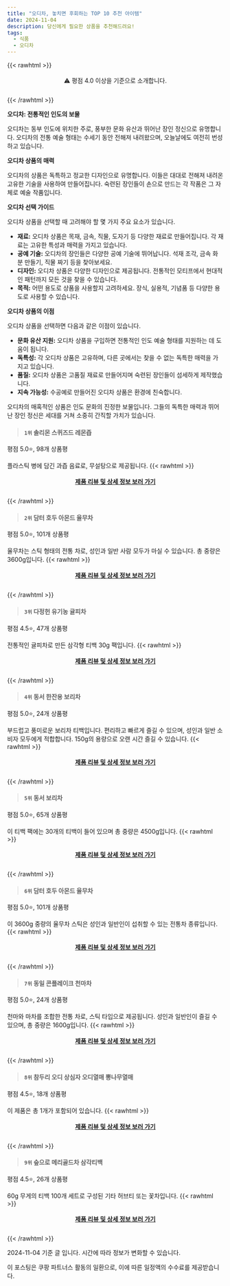 ```yaml
---
title: "오디차, 놓치면 후회하는 TOP 10 추천 아이템"
date: 2024-11-04
description: 당신에게 필요한 상품을 추천해드려요!
tags:
  - 식품
  - 오디차
---
```

{{< rawhtml >}}<div class="toc" style="text-align: center; height: 50px; line-height: 2;">  <p>⚠️ 평점 4.0 이상을 기준으로 소개합니다.<br></p></div> {{< /rawhtml >}}

**오디차: 전통적인 인도의 보물**

오디차는 동부 인도에 위치한 주로, 풍부한 문화 유산과 뛰어난 장인 정신으로 유명합니다. 오디차의 전통 예술 형태는 수세기 동안 전해져 내려왔으며, 오늘날에도 여전히 번성하고 있습니다.

**오디차 상품의 매력**

오디차의 상품은 독특하고 정교한 디자인으로 유명합니다. 이들은 대대로 전해져 내려온 고유한 기술을 사용하여 만들어집니다. 숙련된 장인들이 손으로 만드는 각 작품은 그 자체로 예술 작품입니다.

**오디차 선택 가이드**

오디차 상품을 선택할 때 고려해야 할 몇 가지 주요 요소가 있습니다.

* **재료:** 오디차 상품은 목재, 금속, 직물, 도자기 등 다양한 재료로 만들어집니다. 각 재료는 고유한 특성과 매력을 가지고 있습니다.
* **공예 기술:** 오디차의 장인들은 다양한 공예 기술에 뛰어납니다. 석재 조각, 금속 화분 만들기, 직물 짜기 등을 찾아보세요.
* **디자인:** 오디차 상품은 다양한 디자인으로 제공됩니다. 전통적인 모티프에서 현대적인 패턴까지 모든 것을 찾을 수 있습니다.
* **목적:** 어떤 용도로 상품을 사용할지 고려하세요. 장식, 실용적, 기념품 등 다양한 용도로 사용할 수 있습니다.

**오디차 상품의 이점**

오디차 상품을 선택하면 다음과 같은 이점이 있습니다.

* **문화 유산 지원:** 오디차 상품을 구입하면 전통적인 인도 예술 형태를 지원하는 데 도움이 됩니다.
* **독특성:** 각 오디차 상품은 고유하며, 다른 곳에서는 찾을 수 없는 독특한 매력을 가지고 있습니다.
* **품질:** 오디차 상품은 고품질 재료로 만들어지며 숙련된 장인들이 섬세하게 제작했습니다.
* **지속 가능성:** 수공예로 만들어진 오디차 상품은 환경에 친숙합니다.

오디차의 매혹적인 상품은 인도 문화의 진정한 보물입니다. 그들의 독특한 매력과 뛰어난 장인 정신은 세대를 거쳐 소중히 간직할 가치가 있습니다.


>#### `1위` 솔리몬 스퀴즈드 레몬즙
평점 5.0⭐, 98개 상품평

플라스틱 병에 담긴 과즙 음료로, 무설탕으로 제공됩니다.
{{< rawhtml >}}<div class="toc" style="text-align: center; height: 50px; line-height: 2;"><p><b><a href="https://link.coupang.com/re/AFFSDP?lptag=AF5033054&pageKey=7473901049&itemId=1023410316&vendorItemId=80993226932&traceid=V0-153-04d86794c5f4f061&requestid=20241104204408362152984188&token=31850C%7CGM">제품 리뷰 및 상세 정보 보러 가기</a></b><br></p> </div>{{< /rawhtml >}}

>#### `2위` 담터 호두 아몬드 율무차
평점 5.0⭐, 101개 상품평

율무차는 스틱 형태의 전통 차로, 성인과 일반 사람 모두가 마실 수 있습니다. 총 중량은 3600g입니다.
{{< rawhtml >}}<div class="toc" style="text-align: center; height: 50px; line-height: 2;"><p><b><a href="https://link.coupang.com/re/AFFSDP?lptag=AF5033054&pageKey=7835509725&itemId=18913841445&vendorItemId=3000147250&traceid=V0-153-21199d395ee0c172&requestid=20241104204408362152984188&token=31850C%7CGM">제품 리뷰 및 상세 정보 보러 가기</a></b><br></p> </div>{{< /rawhtml >}}

>#### `3위` 다정헌 유기농 귤피차
평점 4.5⭐, 47개 상품평

전통적인 귤피차로 만든 삼각형 티백 30g 팩입니다.
{{< rawhtml >}}<div class="toc" style="text-align: center; height: 50px; line-height: 2;"><p><b><a href="https://link.coupang.com/re/AFFSDP?lptag=AF5033054&pageKey=7563012236&itemId=19929485519&vendorItemId=87029055735&traceid=V0-153-bfed953ddee1e9dd&requestid=20241104204408362152984188&token=31850C%7CGM">제품 리뷰 및 상세 정보 보러 가기</a></b><br></p> </div>{{< /rawhtml >}}

>#### `4위` 동서 한잔용 보리차
평점 5.0⭐, 24개 상품평

부드럽고 풍미로운 보리차 티백입니다. 편리하고 빠르게 즐길 수 있으며, 성인과 일반 소비자 모두에게 적합합니다. 150g의 용량으로 오랜 시간 즐길 수 있습니다.
{{< rawhtml >}}<div class="toc" style="text-align: center; height: 50px; line-height: 2;"><p><b><a href="https://link.coupang.com/re/AFFSDP?lptag=AF5033054&pageKey=6138531422&itemId=11757111780&vendorItemId=79030950448&traceid=V0-153-d233405d41d7be75&requestid=20241104204408362152984188&token=31850C%7CGM">제품 리뷰 및 상세 정보 보러 가기</a></b><br></p> </div>{{< /rawhtml >}}

>#### `5위` 동서 보리차
평점 5.0⭐, 65개 상품평

이 티백 팩에는 30개의 티백이 들어 있으며 총 중량은 4500g입니다.
{{< rawhtml >}}<div class="toc" style="text-align: center; height: 50px; line-height: 2;"><p><b><a href="https://link.coupang.com/re/AFFSDP?lptag=AF5033054&pageKey=102505&itemId=16168011757&vendorItemId=4722503767&traceid=V0-153-ee04c2f080582087&requestid=20241104204408362152984188&token=31850C%7CGM">제품 리뷰 및 상세 정보 보러 가기</a></b><br></p> </div>{{< /rawhtml >}}

>#### `6위` 담터 호두 아몬드 율무차
평점 5.0⭐, 101개 상품평

이 3600g 중량의 율무차 스틱은 성인과 일반인이 섭취할 수 있는 전통차 종류입니다.
{{< rawhtml >}}<div class="toc" style="text-align: center; height: 50px; line-height: 2;"><p><b><a href="https://link.coupang.com/re/AFFSDP?lptag=AF5033054&pageKey=7835509725&itemId=20623829486&vendorItemId=3001499598&traceid=V0-153-21199d395ee0c172&requestid=20241104204408362152984188&token=31850C%7CGM">제품 리뷰 및 상세 정보 보러 가기</a></b><br></p> </div>{{< /rawhtml >}}

>#### `7위` 동일 콘플레이크 천마차
평점 5.0⭐, 24개 상품평

천마와 마차를 조합한 전통 차로, 스틱 타입으로 제공됩니다. 성인과 일반인이 즐길 수 있으며, 총 중량은 1600g입니다.
{{< rawhtml >}}<div class="toc" style="text-align: center; height: 50px; line-height: 2;"><p><b><a href="https://link.coupang.com/re/AFFSDP?lptag=AF5033054&pageKey=7619307913&itemId=19064248464&vendorItemId=89719465182&traceid=V0-153-65a3a73ab67d0929&requestid=20241104204408362152984188&token=31850C%7CGM">제품 리뷰 및 상세 정보 보러 가기</a></b><br></p> </div>{{< /rawhtml >}}

>#### `8위` 참두리 오디 상심자 오디열매 뽕나무열매
평점 4.5⭐, 18개 상품평

이 제품은 총 1개가 포함되어 있습니다.
{{< rawhtml >}}<div class="toc" style="text-align: center; height: 50px; line-height: 2;"><p><b><a href="https://link.coupang.com/re/AFFSDP?lptag=AF5033054&pageKey=6436560325&itemId=10828126791&vendorItemId=78108200021&traceid=V0-153-d7f0c9e96041a457&requestid=20241104204408362152984188&token=31850C%7CGM">제품 리뷰 및 상세 정보 보러 가기</a></b><br></p> </div>{{< /rawhtml >}}

>#### `9위` 숲으로 메리골드차 삼각티백
평점 4.5⭐, 26개 상품평

60g 무게의 티백 100개 세트로 구성된 기타 허브티 또는 꽃차입니다.
{{< rawhtml >}}<div class="toc" style="text-align: center; height: 50px; line-height: 2;"><p><b><a href="https://link.coupang.com/re/AFFSDP?lptag=AF5033054&pageKey=1379289963&itemId=2413378227&vendorItemId=70407788680&traceid=V0-153-fab63aa44cc8fe48&requestid=20241104204408362152984188&token=31850C%7CGM">제품 리뷰 및 상세 정보 보러 가기</a></b><br></p> </div>{{< /rawhtml >}}


2024-11-04 기준 글 입니다.
시간에 따라 정보가 변화할 수 있습니다.

이 포스팅은 쿠팡 파트너스 활동의 일환으로, 이에 따른 일정액의 수수료를 제공받습니다.